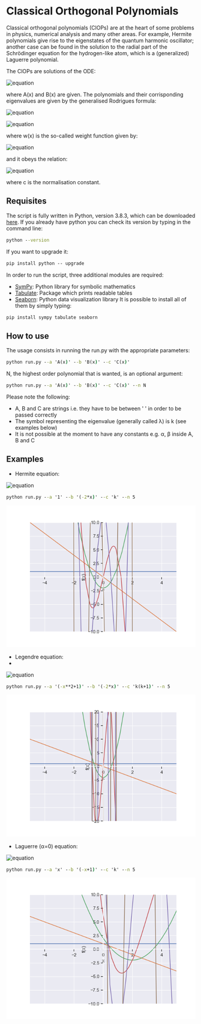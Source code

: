 # Classical Orthogonal Polynomials
Classical orthogonal polynomials (ClOPs) are at the heart of some problems in physics, numerical analysis and many other areas. For example, Hermite polynomials give rise to the eigenstates of the quantum harmonic oscillator; another case can be found in the solution to the radial part of the Schrödinger equation for the hydrogen-like atom, which is a (generalized) Laguerre polynomial.

The ClOPs are solutions of the ODE: 

![equation](https://latex.codecogs.com/gif.image?%5Cdpi%7B110%7DA(x)%5Cfrac%7B%5Cmathrm%7Bd%7D%5E2%20y_n%7D%7B%5Cmathrm%7Bd%7D%5E2%20x%7D%20&plus;%20B(x)%20%5Cfrac%7B%5Cmathrm%7Bd%7D%20y_n%7D%7B%5Cmathrm%7Bd%7D%20x%7D%20&plus;%20%5Clambda_ny_n%20=%200)

where A(x) and B(x) are given. The polynomials and their corrisponding eigenvalues are given by the generalised Rodrigues formula:

![equation](https://latex.codecogs.com/gif.image?%5Cdpi%7B110%7Dy_n=%5Cfrac%7B1%7D%7Bw(x)%7D%5Cfrac%7B%5Cmathrm%7Bd%7D%5En%20(w(x)A(x)%5En)%7D%7B%5Cmathrm%7Bd%7D%20x%5En%7D)

![equation](https://latex.codecogs.com/gif.image?%5Cdpi%7B110%7D%5Clambda_n=n%5CBig%5B%5Cfrac%7B%5Cmathrm%7Bd%7D%20B(x)%7D%7B%5Cmathrm%7Bd%7D%20x%7D&plus;%5Cfrac%7B1%7D%7B2%7D(n-1)%5Cfrac%7B%5Cmathrm%7Bd%7D%5E2%20A(x)%7D%7B%5Cmathrm%7Bd%7D%5E2%20x%7D%5CBig%5D)

where w(x) is the so-called weight function given by:

![equation](https://latex.codecogs.com/gif.image?%5Cdpi%7B110%7Dw(x)=%5Cfrac%7B1%7D%7BA(x)%7D%5Cexp%5Cint%7B%5Cfrac%7BB(x)%7D%7BA(x)%7Ddx)

and it obeys the relation:

![equation](https://latex.codecogs.com/gif.image?%5Cdpi%7B110%7D%5Clangle%20P_n(x)%7CP_m(x)%20%5Crangle%20=%20%5Cint_%7Ba%7D%5E%7Bb%7DP_n(x)P_m(x)w(x)dx%20=%20c%5Cdelta_m_n)

where c is the normalisation constant.

## Requisites
The script is fully written in Python, version 3.8.3, which can be downloaded [here](https://www.python.org/downloads/release/python-383/). If you already have python you can check its version by typing in the command line:
```cmd
python --version
```
If you want to upgrade it:
```cmd
pip install python -- upgrade
```
In order to run the script, three additional modules are required:
* [SymPy](https://www.sympy.org/en/index.html): Python library for symbolic mathematics
* [Tabulate](https://pypi.org/project/tabulate/): Package which prints readable tables
* [Seaborn](https://seaborn.pydata.org/): Python data visualization library
It is possible to install all of them by simply typing:
```cmd
pip install sympy tabulate seaborn
```
## How to use
The usage consists in running the run.py with the appropriate parameters:
```cmd
python run.py --a 'A(x)' --b 'B(x)' --c 'C(x)'
```
N, the highest order polynomial that is wanted, is an optional argument:
```cmd
python run.py --a 'A(x)' --b 'B(x)' --c 'C(x)' --n N
```
Please note the following:
* A, B and C are strings i.e. they have to be between ' ' in order to be passed correctly
* The symbol representing the eigenvalue (generally called λ) is k (see examples below)
* It is not possible at the moment to have any constants e.g. α, β inside A, B and C
## Examples
- Hermite equation:

![equation](https://latex.codecogs.com/gif.image?%5Cdpi%7B110%7D%5Cfrac%7B%5Cmathrm%7Bd%7D%5E2%20y%7D%7B%5Cmathrm%7Bd%7D%20x%5E2%7D%20-2x%5Cfrac%7B%5Cmathrm%7Bd%7D%20y%7D%7B%5Cmathrm%7Bd%7D%20x%7D&plus;ky%20=%200)

```cmd
python run.py --a '1' --b '(-2*x)' --c 'k' --n 5
```
![Hermite polynomials](/images/Hermite.png)

- Legendre equation:
- 
![equation](https://latex.codecogs.com/gif.image?%5Cdpi%7B110%7D(1-x%5E2)%5Cfrac%7B%5Cmathrm%7Bd%7D%5E2%20y%7D%7B%5Cmathrm%7Bd%7D%20x%5E2%7D%20-2x%5Cfrac%7B%5Cmathrm%7Bd%7D%20y%7D%7B%5Cmathrm%7Bd%7D%20x%7D&plus;k(k&plus;1)y%20=%200)

```cmd
python run.py --a '(-x**2+1)' --b '(-2*x)' --c 'k(k+1)' --n 5
```
![Legendre polynomials](/images/Legendre.png)

- Laguerre (α=0) equation:

![equation](https://latex.codecogs.com/gif.image?%5Cdpi%7B110%7Dx%5Cfrac%7B%5Cmathrm%7Bd%7D%5E2%20y%7D%7B%5Cmathrm%7Bd%7D%20x%5E2%7D%20&plus;(1-x)%5Cfrac%7B%5Cmathrm%7Bd%7D%20y%7D%7B%5Cmathrm%7Bd%7D%20x%7D&plus;ky%20=%200)

```cmd
python run.py --a 'x' --b '(-x+1)' --c 'k' --n 5
```
![Laguerre polynomials](/images/Laguerre0.png)

